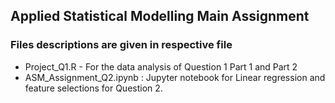 ## Applied Statistical Modelling Main Assignment

### Files descriptions are given in respective file

* Project_Q1.R - For the data analysis of Question 1 Part 1 and Part 2
* ASM_Assignment_Q2.ipynb : Jupyter notebook for Linear regression and feature selections for Question 2.

